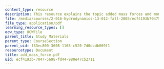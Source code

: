 ```yaml
---
content_type: resource
description: This resource explains the topic added mass forces and moments.
file: /media/courses/2-016-hydrodynamics-13-012-fall-2005/ecf4193b70475698fd44980e47cb2711_add_mass_force.pdf
file_type: application/pdf
learning_resource_types: []
ocw_type: OCWFile
parent_title: Study Materials
parent_type: CourseSection
parent_uid: f33ec800-3608-1163-c520-7d0dcdb069f1
resourcetype: Document
title: add_mass_force.pdf
uid: ecf4193b-7047-5698-fd44-980e47cb2711
---
```


